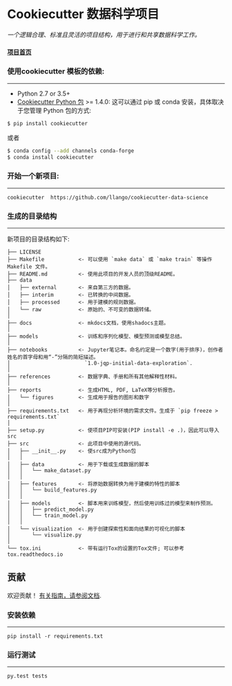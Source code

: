 # Cookiecutter 数据科学项目

_一个逻辑合理、标准且灵活的项目结构，用于进行和共享数据科学工作。_


#### [项目首页](http://drivendata.github.io/cookiecutter-data-science/)


### 使用cookiecutter 模板的依赖:
-----------
 - Python 2.7 or 3.5+
 - [Cookiecutter Python 包](http://cookiecutter.readthedocs.org/en/latest/installation.html) >= 1.4.0: 这可以通过 pip 或 conda 安装，具体取决于您管理 Python 包的方式:

``` bash
$ pip install cookiecutter
```

或者

``` bash
$ conda config --add channels conda-forge
$ conda install cookiecutter
```


### 开始一个新项目:
------------

    cookiecutter  https://github.com/llango/cookiecutter-data-science



### 生成的目录结构
------------

新项目的目录结构如下: 

```
├── LICENSE
├── Makefile           <- 可以使用 `make data` 或 `make train` 等操作Makefile 文件。
├── README.md          <- 使用此项目的开发人员的顶级README。
├── data
│   ├── external       <- 来自第三方的数据。
│   ├── interim        <- 已转换的中间数据。
│   ├── processed      <- 用于建模的规则数据。
│   └── raw            <- 原始的、不可变的数据转储。
│
├── docs               <- mkdocs文档，使用shadocs主题。
│
├── models             <- 训练和序列化模型、模型预测或模型总结。
│
├── notebooks          <- Jupyter笔记本。命名约定是一个数字(用于排序)，创作者姓名的首字母和用“-”分隔的简短描述。 
│                        `1.0-jqp-initial-data-exploration`.
│
├── references         <- 数据字典、手册和所有其他解释性材料。
│
├── reports            <- 生成HTML, PDF, LaTeX等分析报告。
│   └── figures        <- 生成用于报告的图形和数字
│
├── requirements.txt   <- 用于再现分析环境的需求文件。生成于 `pip freeze > requirements.txt`
│
├── setup.py           <- 使项目PIP可安装(PIP install -e .)，因此可以导入src
├── src                <- 此项目中使用的源代码。
│   ├── __init__.py    <- 使src成为Python包
│   │
│   ├── data           <- 用于下载或生成数据的脚本
│   │   └── make_dataset.py
│   │
│   ├── features       <- 将原始数据转换为用于建模的特性的脚本
│   │   └── build_features.py
│   │
│   ├── models         <- 脚本用来训练模型，然后使用训练过的模型来制作预测。
│   │   ├── predict_model.py
│   │   └── train_model.py
│   │
│   └── visualization  <- 用于创建探索性和面向结果的可视化的脚本
│       └── visualize.py
│
└── tox.ini            <- 带有运行Tox的设置的Tox文件; 可以参考 tox.readthedocs.io
```

## 贡献

欢迎贡献！ [有关指南，请参阅文档](https://drivendata.github.io/cookiecutter-data-science/#contributing).

### 安装依赖
------------

    pip install -r requirements.txt

### 运行测试
------------

    py.test tests
